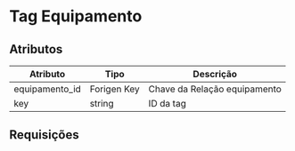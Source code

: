 # Tag Equipamento

## Atributos

| Atributo       | Tipo        | Descrição                    |
| -------------- | ----------- | ---------------------------- |
| equipamento_id | Forigen Key | Chave da Relação equipamento |
| key            | string      | ID da tag                    |

## Requisições 

